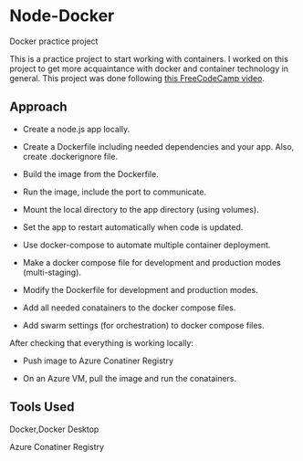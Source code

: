 # Node-Docker
Docker practice project

This is a practice project to start working with containers. I worked on this project to get more acquaintance with docker and container technology in general. This project
was done following [this FreeCodeCamp video](https://www.youtube.com/watch?v=9zUHg7xjIqQ).

## Approach

- Create a node.js app locally.

- Create a Dockerfile including needed dependencies and your app. Also, create .dockerignore file.

- Build the image from the Dockerfile.

- Run the image, include the port to communicate.

- Mount the local directory to the app directory (using volumes).

- Set the app to restart automatically when code is updated.

- Use docker-compose to automate multiple container deployment.

- Make a docker compose file for development and production modes (multi-staging).

- Modify the Dockerfile for development and production modes.

- Add all needed conatainers to the docker compose files.

- Add swarm settings (for orchestration) to docker compose files.



After checking that everything is working locally:

- Push image to Azure Conatiner Registry

- On an Azure VM, pull the image and run the conatainers.


## Tools Used


Docker,Docker Desktop

Azure Conatiner Registry
